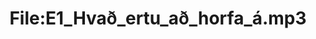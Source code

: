 ---
title: File:E1_Hvað_ertu_að_horfa_á.mp3
recording of: Hvað ertu að horfa á?
reading speed: slow
speaker: E
license: CC0
---
